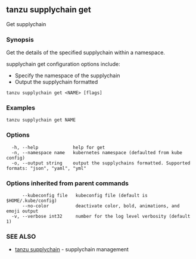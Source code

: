 ## tanzu supplychain get

Get supplychain

### Synopsis

Get the details of the specified supplychain within a namespace.

supplychain get configuration options include:
- Specify the namespace of the supplychain
- Output the supplychain formatted

```console
tanzu supplychain get <NAME> [flags]
```

### Examples

```console
tanzu supplychain get NAME
```

### Options

```console
  -h, --help             help for get
  -n, --namespace name   kubernetes namespace (defaulted from kube config)
  -o, --output string    output the supplychains formatted. Supported formats: "json", "yaml", "yml"
```

### Options inherited from parent commands

```console
      --kubeconfig file   kubeconfig file (default is $HOME/.kube/config)
      --no-color          deactivate color, bold, animations, and emoji output
  -v, --verbose int32     number for the log level verbosity (default 1)
```

### SEE ALSO

* [tanzu supplychain](tanzu_supplychain.md)	 - supplychain management

